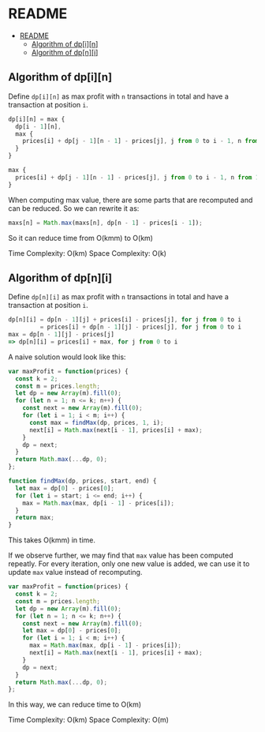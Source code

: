 # README

- [README](#readme)
  - [Algorithm of dp[i][n]](#algorithm-of-dpin)
  - [Algorithm of dp[n][i]](#algorithm-of-dpni)

## Algorithm of dp[i][n]

Define `dp[i][n]` as max profit with `n` transactions in total and have a transaction at position `i`.

```js
dp[i][n] = max {
  dp[i - 1][n],
  max {
    prices[i] + dp[j - 1][n - 1] - prices[j], j from 0 to i - 1, n from 1 to k
  }
}
```

```js
max {
  prices[i] + dp[j - 1][n - 1] - prices[j], j from 0 to i - 1, n from 1 to k
}
```

When computing max value, there are some parts that are recomputed and can be reduced. So we can rewrite it as:

```js
maxs[n] = Math.max(maxs[n], dp[n - 1] - prices[i - 1]);
```

So it can reduce time from O(kmm) to O(km)

Time Complexity: O(km)
Space Complexity: O(k)

## Algorithm of dp[n][i]

Define `dp[n][i]` as max profit with `n` transactions in total and have a transaction at position `i`.

```js
dp[n][i] = dp[n - 1][j] + prices[i] - prices[j], for j from 0 to i
         = prices[i] + dp[n - 1][j] - prices[j], for j from 0 to i
max = dp[n - 1][j] - prices[j]
=> dp[n][i] = prices[i] + max, for j from 0 to i
```

A naive solution would look like this:

```js
var maxProfit = function(prices) {
  const k = 2;
  const m = prices.length;
  let dp = new Array(m).fill(0);
  for (let n = 1; n <= k; n++) {
    const next = new Array(m).fill(0);
    for (let i = 1; i < m; i++) {
      const max = findMax(dp, prices, 1, i);
      next[i] = Math.max(next[i - 1], prices[i] + max);
    }
    dp = next;
  }
  return Math.max(...dp, 0);
};

function findMax(dp, prices, start, end) {
  let max = dp[0] - prices[0];
  for (let i = start; i <= end; i++) {
    max = Math.max(max, dp[i - 1] - prices[i]);
  }
  return max;
}
```

This takes O(kmm) in time.

If we observe further, we may find that `max` value has been computed repeatly. For every iteration, only one new value is added, we can use it to update `max` value instead of recomputing.

```js
var maxProfit = function(prices) {
  const k = 2;
  const m = prices.length;
  let dp = new Array(m).fill(0);
  for (let n = 1; n <= k; n++) {
    const next = new Array(m).fill(0);
    let max = dp[0] - prices[0];
    for (let i = 1; i < m; i++) {
      max = Math.max(max, dp[i - 1] - prices[i]);
      next[i] = Math.max(next[i - 1], prices[i] + max);
    }
    dp = next;
  }
  return Math.max(...dp, 0);
};
```

In this way, we can reduce time to O(km)

Time Complexity: O(km)
Space Complexity: O(m)

